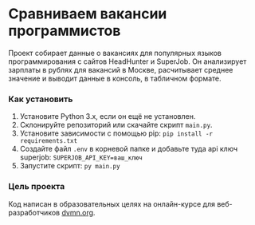 # Сравниваем вакансии программистов

Проект собирает данные о вакансиях для популярных языков программирования с сайтов HeadHunter и SuperJob. Он анализирует зарплаты в рублях для вакансий в Москве, расчитывает среднее значение и выводит данные в консоль, в табличном формате.

### Как установить

1. Установите Python 3.x, если он ещё не установлен.
2. Склонируйте репозиторий или скачайте скрипт `main.py`.
3. Установите зависимости с помощью pip:
    `pip install -r requirements.txt`
4. Создайте файл `.env` в корневой папке и добавьте туда api ключ superjob: `SUPERJOB_API_KEY=ваш_ключ`
5. Запустите скрипт: `py main.py`

### Цель проекта

Код написан в образовательных целях на онлайн-курсе для веб-разработчиков [dvmn.org](https://dvmn.org/).